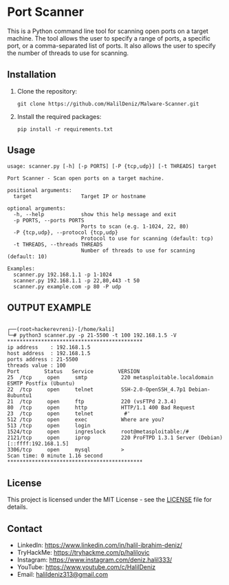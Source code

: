 # Port Scanner

This is a Python command line tool for scanning open ports on a target machine. The tool allows the user to specify a range of ports, a specific port, or a comma-separated list of ports. It also allows the user to specify the number of threads to use for scanning.

## Installation

1. Clone the repository:
    ```
    git clone https://github.com/HalilDeniz/Malware-Scanner.git
    ```
2. Install the required packages:
    ```
    pip install -r requirements.txt
    ```

## Usage

```
usage: scanner.py [-h] [-p PORTS] [-P {tcp,udp}] [-t THREADS] target

Port Scanner - Scan open ports on a target machine.

positional arguments:
  target                Target IP or hostname

optional arguments:
  -h, --help            show this help message and exit
  -p PORTS, --ports PORTS
                        Ports to scan (e.g. 1-1024, 22, 80)
  -P {tcp,udp}, --protocol {tcp,udp}
                        Protocol to use for scanning (default: tcp)
  -t THREADS, --threads THREADS
                        Number of threads to use for scanning (default: 10)

Examples:
  scanner.py 192.168.1.1 -p 1-1024
  scanner.py 192.168.1.1 -p 22,80,443 -t 50
  scanner.py example.com -p 80 -P udp
```
## OUTPUT EXAMPLE

```

┌──(root💀hackerevreni)-[/home/kali]
└─# python3 scanner.py -p 21-5500 -t 100 192.168.1.5 -V
********************************************
ip address    : 192.168.1.5
host address  : 192.168.1.5
ports address : 21-5500
threads value : 100
Port        Status   Service        VERSION
25  /tcp     open     smtp           220 metasploitable.localdomain ESMTP Postfix (Ubuntu)
22  /tcp     open     telnet         SSH-2.0-OpenSSH_4.7p1 Debian-8ubuntu1
21  /tcp     open     ftp            220 (vsFTPd 2.3.4)
80  /tcp     open     http           HTTP/1.1 400 Bad Request
23  /tcp     open     telnet          #' 
512 /tcp     open     exec           Where are you?
513 /tcp     open     login          
1524/tcp     open     ingreslock     root@metasploitable:/#
2121/tcp     open     iprop          220 ProFTPD 1.3.1 Server (Debian) [::ffff:192.168.1.5]
3306/tcp     open     mysql          >
Scan time: 0 minute 1.16 second
********************************************
```



## License

This project is licensed under the MIT License - see the [LICENSE](LICENSE) file for details.

## Contact

- LinkedIn: https://www.linkedin.com/in/halil-ibrahim-deniz/
- TryHackMe: https://tryhackme.com/p/halilovic
- Instagram: https://www.instagram.com/deniz.halil333/
- YouTube: https://www.youtube.com/c/HalilDeniz
- Email: halildeniz313@gmail.com
